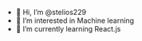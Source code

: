 - 👋 Hi, I’m @stelios229
- 👀 I’m interested in Machine learning
- 🌱 I’m currently learning React.js

<!---
stelios229/stelios229 is a ✨ special ✨ repository because its `README.md` (this file) appears on your GitHub profile.
You can click the Preview link to take a look at your changes.
--->
